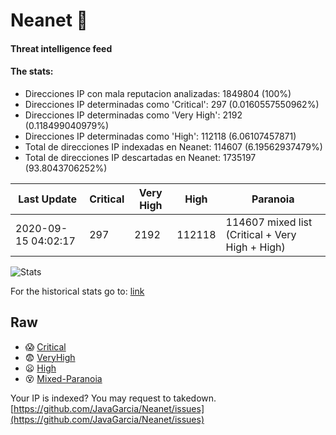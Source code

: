 # Neanet :hocho:
#### Threat intelligence feed
#### The stats:

- Direcciones IP con mala reputacion analizadas: 1849804 (100%)
- Direcciones IP determinadas como 'Critical':  297 (0.0160557550962%)
- Direcciones IP determinadas como 'Very High':  2192 (0.118499040979%)
- Direcciones IP determinadas como 'High':  112118 (6.06107457871)
- Total de direcciones IP indexadas en Neanet:  114607 (6.19562937479%)
- Total de direcciones IP descartadas en Neanet:  1735197 (93.8043706252%)

| Last Update | Critical | Very High | High | Paranoia |
| --- | --- | --- | --- | --- |
| 2020-09-15 04:02:17 | 297 | 2192 | 112118 | 114607 mixed list (Critical + Very High + High)|

![Stats](https://docs.google.com/spreadsheets/d/e/2PACX-1vSnaNMIXVabIpDJjufMlzH7poXnshF3mgd8Is1g9ytUEzVsP5my4Trn8f-xkoLLQ38xpL3HtmUexLo6/pubchart?oid=501124687&format=image)

For the historical stats go to: [link](/stats.csv)
## Raw
- :scream: [Critical](https://raw.githubusercontent.com/JavaGarcia/Neanet/master/blacklists/neanet_critical.txt)
- :fearful: [VeryHigh](https://raw.githubusercontent.com/JavaGarcia/Neanet/master/blacklists/neanet_veryHigh.txtt)
- :frowning: [High](https://raw.githubusercontent.com/JavaGarcia/Neanet/master/blacklists/neanet_high.txt)
- :dizzy_face: [Mixed-Paranoia](https://raw.githubusercontent.com/JavaGarcia/Neanet/master/blacklists/neanet_all.txt)


Your IP is indexed? You may request to takedown. [https://github.com/JavaGarcia/Neanet/issues](https://github.com/JavaGarcia/Neanet/issues)






























































































































































































































































































































































































































































































































































































































































































































































































































